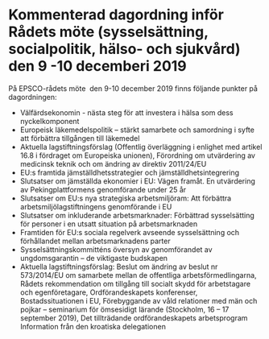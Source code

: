 # Kommenterad dagordning inför Rådets möte (sysselsättning, socialpolitik, hälso- och sjukvård) den 9 -10 decemberi 2019

På EPSCO\-rådets möte  den 9\-10 december 2019 finns följande punkter på dagordningen:

* Välfärdsekonomin \- nästa steg för att investera i hälsa som dess nyckelkomponent
* Europeisk läkemedelspolitik – stärkt samarbete och samordning i syfte att förbättra tillgången till läkemedel
* Aktuella lagstiftningsförslag (Offentlig överläggning i enlighet med artikel 16\.8 i fördraget om Europeiska unionen), Förordning om utvärdering av medicinsk teknik och om ändring av direktiv 2011/24/EU
* EU:s framtida jämställdhetsstrategier och jämställdhetsintegrering
* Slutsatser om jämställda ekonomier i EU: Vägen framåt. En utvärdering av Pekingplattformens genomförande under 25 år
* Slutsatser om EU:s nya strategiska arbetsmiljöram: Att förbättra arbetsmiljölagstiftningens genomförande i EU
* Slutsatser om inkluderande arbetsmarknader: Förbättrad sysselsätting för personer i en utsatt situation på arbetsmarknaden
* Framtiden för EU:s sociala regelverk avseende sysselsättning och förhållandet mellan arbetsmarknadens parter
* Sysselsättningskommitténs översyn av genomförandet av ungdomsgarantin – de viktigaste budskapen
* Aktuella lagstiftningsförslag: Beslut om ändring av beslut nr 573/2014/EU om samarbete mellan de offentliga arbetsförmedlingarna, Rådets rekommendation om tillgång till socialt skydd för arbetstagare och egenföretagare, Ordförandeskapets konferenser, Bostadssituationen i EU, Förebyggande av våld relationer med män och pojkar – seminarium för ömsesidigt lärande (Stockholm, 16 – 17 september 2019\), Det tillträdande ordförandeskapets arbetsprogram Information från den kroatiska delegationen
